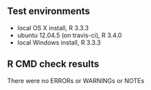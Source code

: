 ## Test environments
* local OS X install, R 3.3.3
* ubuntu 12.04.5 (on travis-ci), R 3.4.0
* local Windows install, R 3.3.3

## R CMD check results
There were no ERRORs or WARNINGs or NOTEs
